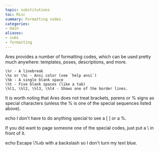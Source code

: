 ```yaml
---
topic: substitutions
toc: Misc
summary: Formatting codes.
categories:
- main
aliases:
- subs
- formatting
---
```

Ares provides a number of formatting codes, which can be used pretty much anywhere: templates, poses, descriptions, and more.

    \%r - A linebreak
    \%x or \%c - Ansi color (see `help ansi`)
    \%b - A single blank space
    \%t - Five blank spaces (like a tab)
    \%l1, \%l2, \%l3, \%l4 - Shows one of the border lines.

It is worth noting that Ares does not treat brackets, parens or % signs as special characters (unless the % is one of the special sequences listed above). 

   echo I don't have to do anything special to see a [ ] or a %.
   
If you did want to page someone one of the special codes, just put a \ in front of it.

   echo Escape \\%xb with a backslash so I don't turn my text blue.

